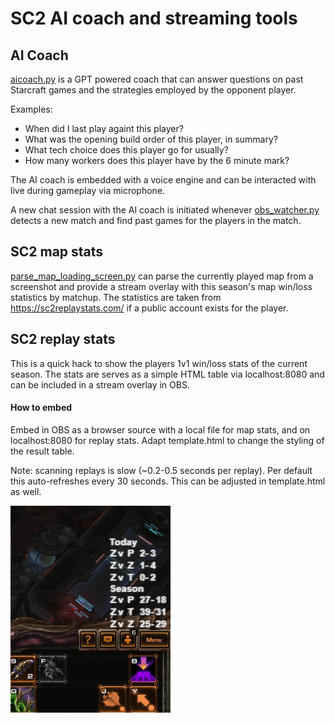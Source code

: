 # SC2 AI coach and streaming tools 

## AI Coach

[aicoach.py](aicoach.py) is a GPT powered coach that can answer questions on past Starcraft games and the strategies employed by the opponent player. 

Examples: 

- When did I last play againt this player? 
- What was the opening build order of this player, in summary? 
- What tech choice does this player go for usually? 
- How many workers does this player have by the 6 minute mark? 

The AI coach is embedded with a voice engine and can be interacted with live during gameplay via microphone. 

A new chat session with the AI coach is initiated whenever [obs_watcher.py](obs_watcher.py) detects a new match and find past games for the players in the match. 

## SC2 map stats

[parse_map_loading_screen.py](parse_map_loading_screen.py) can parse the currently played map from a screenshot and provide a stream overlay with this season's map win/loss statistics by matchup. The statistics are taken from https://sc2replaystats.com/ if a public account exists for the player. 

## SC2 replay stats

This is a quick hack to show the players 1v1 win/loss stats of the current season. The stats are serves as a simple HTML table via localhost:8080 and can be included in a stream overlay in OBS.

#### How to embed

Embed in OBS as a browser source with a local file for map stats, and on localhost:8080 for replay stats. Adapt template.html to change the styling of the result table. 

Note: scanning replays is slow (~0.2-0.5 seconds per replay). Per default this auto-refreshes every 30 seconds. This can be adjusted in template.html as well. 

![example](example.png)
